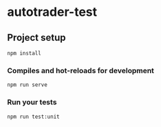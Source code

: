 # autotrader-test

## Project setup
```
npm install
```

### Compiles and hot-reloads for development
```
npm run serve
```

### Run your tests
```
npm run test:unit
```